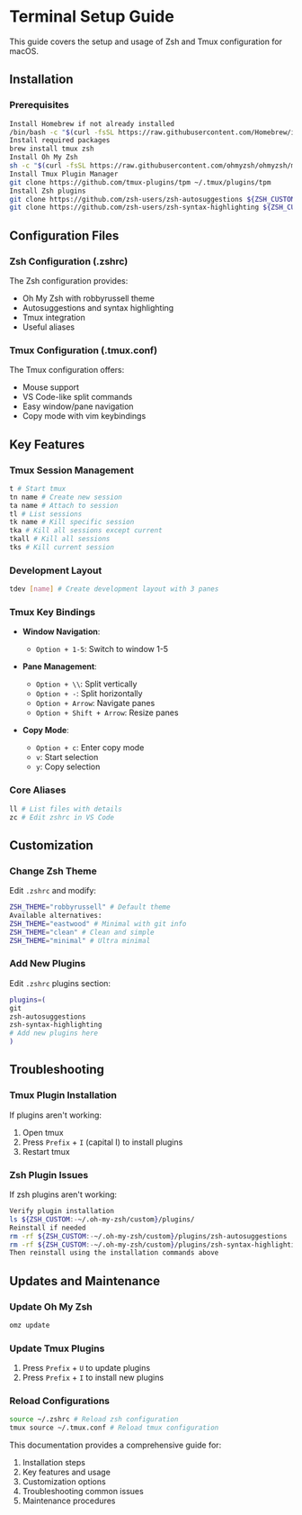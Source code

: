 # Terminal Setup Guide

This guide covers the setup and usage of Zsh and Tmux configuration for macOS.

## Installation

### Prerequisites

```bash
Install Homebrew if not already installed
/bin/bash -c "$(curl -fsSL https://raw.githubusercontent.com/Homebrew/install/HEAD/install.sh)"
Install required packages
brew install tmux zsh
Install Oh My Zsh
sh -c "$(curl -fsSL https://raw.githubusercontent.com/ohmyzsh/ohmyzsh/master/tools/install.sh)"
Install Tmux Plugin Manager
git clone https://github.com/tmux-plugins/tpm ~/.tmux/plugins/tpm
Install Zsh plugins
git clone https://github.com/zsh-users/zsh-autosuggestions ${ZSH_CUSTOM:-~/.oh-my-zsh/custom}/plugins/zsh-autosuggestions
git clone https://github.com/zsh-users/zsh-syntax-highlighting ${ZSH_CUSTOM:-~/.oh-my-zsh/custom}/plugins/zsh-syntax-highlighting
```

## Configuration Files

### Zsh Configuration (.zshrc)
The Zsh configuration provides:
- Oh My Zsh with robbyrussell theme
- Autosuggestions and syntax highlighting
- Tmux integration
- Useful aliases

### Tmux Configuration (.tmux.conf)
The Tmux configuration offers:
- Mouse support
- VS Code-like split commands
- Easy window/pane navigation
- Copy mode with vim keybindings

## Key Features

### Tmux Session Management
```bash
t # Start tmux
tn name # Create new session
ta name # Attach to session
tl # List sessions
tk name # Kill specific session
tka # Kill all sessions except current
tkall # Kill all sessions
tks # Kill current session
```


### Development Layout
```bash
tdev [name] # Create development layout with 3 panes
```


### Tmux Key Bindings
- **Window Navigation**:
  - `Option + 1-5`: Switch to window 1-5

- **Pane Management**:
  - `Option + \\`: Split vertically
  - `Option + -`: Split horizontally
  - `Option + Arrow`: Navigate panes
  - `Option + Shift + Arrow`: Resize panes

- **Copy Mode**:
  - `Option + c`: Enter copy mode
  - `v`: Start selection
  - `y`: Copy selection

### Core Aliases
```bash
ll # List files with details
zc # Edit zshrc in VS Code
```


## Customization

### Change Zsh Theme
Edit `.zshrc` and modify:
```bash
ZSH_THEME="robbyrussell" # Default theme
Available alternatives:
ZSH_THEME="eastwood" # Minimal with git info
ZSH_THEME="clean" # Clean and simple
ZSH_THEME="minimal" # Ultra minimal
```


### Add New Plugins
Edit `.zshrc` plugins section:
```bash
plugins=(
git
zsh-autosuggestions
zsh-syntax-highlighting
# Add new plugins here
)
```


## Troubleshooting

### Tmux Plugin Installation
If plugins aren't working:
1. Open tmux
2. Press `Prefix` + `I` (capital I) to install plugins
3. Restart tmux

### Zsh Plugin Issues
If zsh plugins aren't working:
```bash
Verify plugin installation
ls ${ZSH_CUSTOM:-~/.oh-my-zsh/custom}/plugins/
Reinstall if needed
rm -rf ${ZSH_CUSTOM:-~/.oh-my-zsh/custom}/plugins/zsh-autosuggestions
rm -rf ${ZSH_CUSTOM:-~/.oh-my-zsh/custom}/plugins/zsh-syntax-highlighting
Then reinstall using the installation commands above
```


## Updates and Maintenance

### Update Oh My Zsh
```bash
omz update
```


### Update Tmux Plugins
1. Press `Prefix` + `U` to update plugins
2. Press `Prefix` + `I` to install new plugins

### Reload Configurations
```bash
source ~/.zshrc # Reload zsh configuration
tmux source ~/.tmux.conf # Reload tmux configuration
```

This documentation provides a comprehensive guide for:
1. Installation steps
2. Key features and usage
3. Customization options
4. Troubleshooting common issues
5. Maintenance procedures
